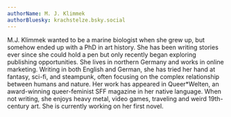 ```yaml
---
authorName: M. J. Klimmek
authorBluesky: krachstelze.bsky.social 
---
```

M.J. Klimmek wanted to be a marine biologist when she grew up, but somehow ended up with a PhD in art history. She has been writing stories ever since she could hold a pen but only recently began exploring publishing opportunities.
She lives in northern Germany and works in online marketing. Writing in both English and German, she has tried her hand at fantasy, sci-fi, and steampunk, often focusing on the complex relationship between humans and nature. Her work has appeared in Queer*Welten, an award-winning queer-feminist SFF magazine in her native language. When not writing, she enjoys heavy metal, video games, traveling and weird 19th-century art. She is currently working on her first novel.
